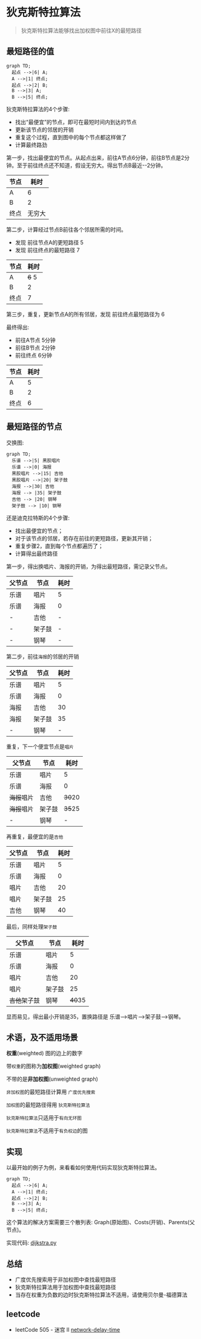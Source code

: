 # 狄克斯特拉算法

> 狄克斯特拉算法能够找出加权图中前往X的最短路径

## 最短路径的值

```mermaid
graph TD;
  起点 -->|6| A;
  A -->|1| 终点;
  起点 -->|2| B;
  B -->|3| A;
  B -->|5| 终点;
```

狄克斯特拉算法的4个步骤:

* 找出“最便宜”的节点，即可在最短时间内到达的节点
* 更新该节点的邻居的开销
* 重复这个过程，直到图中的每个节点都这样做了
* 计算最终路劲

第一步，找出最便宜的节点。从起点出来，前往A节点6分钟，前往B节点是2分钟。至于前往终点还不知道，假设无穷大。得出节点B最近--2分钟。

节点 | 耗时
--- | ---
A | 6
B | 2
终点 | 无穷大

第二步，计算经过节点B前往各个邻居所需的时间。

* 发现 前往节点A的更短路径 5
* 发现 前往终点的最短路径 7

节点 | 耗时
--- | ---
A | ~~6~~ 5
B | 2
终点 | 7

第三步，重复，更新节点A的所有邻居，发现 前往终点最短路径为 6

最终得出:

* 前往A节点 5分钟
* 前往B节点 2分钟
* 前往终点 6分钟

节点 | 耗时
--- | ---
A | 5
B | 2
终点 | 6

## 最短路径的节点

交换图:

```mermaid
graph TD;
  乐谱 -->|5| 黑胶唱片
  乐谱 -->|0| 海报
  黑胶唱片 -->|15| 吉他
  黑胶唱片 -->|20| 架子鼓
  海报 -->|30| 吉他
  海报 --> |35| 架子鼓
  吉他 --> |20| 钢琴
  架子鼓 --> |10| 钢琴
```

还是迪克拉特斯的4个步骤:

* 找出最便宜的节点；
* 对于该节点的邻居，若存在前往的更短路径，更新其开销；
* 重复步骤2，直到每个节点都遍历了；
* 计算得出最终路径

第一步，得出换唱片、海报的开销，为得出最短路径，需记录父节点。

父节点 | 节点 | 耗时
--- | --- | ---
乐谱 | 唱片 | 5
乐谱 | 海报 | 0
- | 吉他 | -
- | 架子鼓 | -
- | 钢琴 | -

第二步，前往`海报`的邻居的开销

父节点 | 节点 | 耗时
--- | --- | ---
乐谱 | 唱片 | 5
乐谱 | 海报 | 0
海报 | 吉他 | 30
海报 | 架子鼓 | 35
- | 钢琴 | -

重复，下一个便宜节点是`唱片`

父节点 | 节点 | 耗时
--- | --- | ---
乐谱 | 唱片 | 5
乐谱 | 海报 | 0
~~海报~~唱片 | 吉他 | ~~30~~20
~~海报~~唱片 | 架子鼓 | ~~35~~25
- | 钢琴 | -

再重复，最便宜的是`吉他`

父节点 | 节点 | 耗时
--- | --- | ---
乐谱 | 唱片 | 5
乐谱 | 海报 | 0
唱片 | 吉他 | 20
唱片 | 架子鼓 | 25
吉他 | 钢琴 | 40

最后，同样处理`架子鼓`

父节点 | 节点 | 耗时
--- | --- | ---
乐谱 | 唱片 | 5
乐谱 | 海报 | 0
唱片 | 吉他 | 20
唱片 | 架子鼓 | 25
~~吉他~~架子鼓 | 钢琴 | ~~40~~35

显而易见，得出最小开销是35，置换路径是 乐谱-->唱片-->架子鼓-->钢琴。

## 术语，及不适用场景

**权重**(weighted) 图的边上的数字

带`权重`的图称为**加权图**(weighted graph)

不带的是**非加权图**(unweighted graph)

`非加权图`的最短路径计算用 `广度优先搜索`

`加权图`的最短路径得用 `狄克斯特拉算法`

`狄克斯特拉算法`只适用于`有向无环图`

`狄克斯特拉算法`不适用于`有负权边`的图

## 实现

以最开始的例子为例，来看看如何使用代码实现狄克斯特拉算法。

```mermaid
graph TD;
  起点 -->|6| A;
  A -->|1| 终点;
  起点 -->|2| B;
  B -->|3| A;
  B -->|5| 终点;
```

这个算法的解决方案需要三个散列表: Graph(原始图)、Costs(开销)、Parents(父节点)。

实现代码: [dijkstra.py](dijkstra.py)

## 总结

* 广度优先搜索用于非加权图中查找最短路径
* 狄克斯特拉算法用于加权图中查找最短路径
* 当存在权重为负数的边时狄克斯特拉算法不适用，请使用贝尔曼-福德算法

## leetcode

* leetCode 505 - 迷宫 II
[network-delay-time](https://leetcode-cn.com/problems/network-delay-time/)
